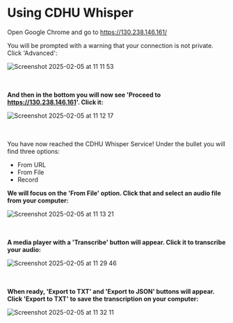 # Using CDHU Whisper

Open Google Chrome and go to https://130.238.146.161/

You will be prompted with a warning that your connection is not private. Click 'Advanced':

![Screenshot 2025-02-05 at 11 11 53](https://github.com/user-attachments/assets/6fcdb53e-c1e2-4714-a6bb-083b0547721e)
<br />
<br />
<br />

**And then in the bottom you will now see 'Proceed to https://130.238.146.161'. Click it:**

![Screenshot 2025-02-05 at 11 12 17](https://github.com/user-attachments/assets/9370763c-b38c-4476-99f3-19d121170c06)
<br />
<br />
<br />

You have now reached the CDHU Whisper Service! Under the bullet you will find three options:
- From URL
- From File
- Record

**We will focus on the 'From File' option. Click that and select an audio file from your computer:**

![Screenshot 2025-02-05 at 11 13 21](https://github.com/user-attachments/assets/5ac411fe-dca4-4280-9fe9-8cd591ed284e)
<br />
<br />
<br />

**A media player with a 'Transcribe' button will appear. Click it to transcribe your audio:**

![Screenshot 2025-02-05 at 11 29 46](https://github.com/user-attachments/assets/0980d4e1-8468-4dea-acdd-b0bf28a090d6)
<br />
<br />
<br />


**When ready, 'Export to TXT' and 'Export to JSON' buttons will appear. Click 'Export to TXT' to save the transcription on your computer:**

![Screenshot 2025-02-05 at 11 32 11](https://github.com/user-attachments/assets/802306dd-ac48-4be1-ab38-4077ac678f38)

